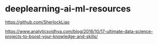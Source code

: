 # deeplearning-ai-ml-resources

https://github.com/SherlockLiao

https://www.analyticsvidhya.com/blog/2016/10/17-ultimate-data-science-projects-to-boost-your-knowledge-and-skills/
